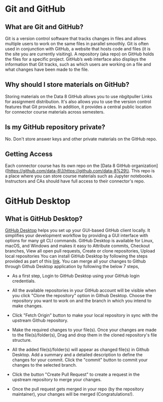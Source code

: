 # Git and GitHub

## What are Git and GitHub?

Git is a version control software that tracks changes in files and allows multiple users to work on the same files in parallel smoothly. Git is often used in conjunction with GitHub, a website that hosts code and files \(it is the site you are currently visiting\). A repository \(aka repo\) on GitHub holds the files for a specific project. GitHub’s web interface also displays the information that Git tracks, such as which users are working on a file and what changes have been made to the file.

## Why should I store materials on GitHub?

Storing materials on the Data 8 GitHub allows you to use nbgitpuller Links for assignment distribution. It's also allows you to use the version control features that Git provides. In addition, it provides a central public location for connector course materials across semesters.

## Is my GitHub repository private?

No. Don't store answer keys and other private materials on the GitHub repo.

## Getting Access

Each connector course has its own repo on the \[Data 8 GitHub organization\]\([https://github.com/data-8\](https://github.com/data-8%29\). This repo is a place where you can store course materials such as Jupyter notebooks. Instructors and CAs should have full access to their connector's repo.


# GitHub Desktop

## What is GitHub Desktop?

[GitHub Desktop](https://docs.github.com/en/desktop) helps you set up your GUI-based GitHub client locally. It simplifies your development workflow by providing a GUI interface with options for many git CLI commands. GitHub Desktop is available for Linux, macOS, and Windows and makes it easy to Attribute commits, Checkout branches, View all open pull requests, Create or clone repositories, Upload local repositories
You can install GitHub Desktop by following the steps provided as part of this [link](https://docs.github.com/en/desktop/installing-and-configuring-github-desktop). You can merge all your changes to Github through Github Desktop application by following the below 7 steps,

- As a first step, Login to GitHub Desktop using your GitHub login credentials.  

- All the available repositories in your GitHub account will be visible when you click "Clone the repository" option in Github Desktop. Choose the repository you want to work on and the branch in which you intend to make changes.

- Click "Fetch Origin" button to make your local repository in sync with the upstream Github repository.

- Make the required changes to your file(s). Once your changes are made to the file(s)/folder(s), Drag and drop them in the cloned repository's file structure.

- All the added file(s)/folder(s) will appear as changed file(s) in Github Desktop. Add a summary and a detailed description to define the changes for your commit. Click the "commit" button to commit your changes to the selected branch. 

- Click the button "Create Pull Request" to create a request in the upstream repository to merge your changes.

- Once the pull request gets merged in your repo (by the repository maintainer), your changes will be merged (Congratulations!).
